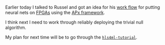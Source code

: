 Earlier today I talked to Russel and got an idea for his [work flow](FPGA_deployment/Russell_workflow.md) for putting neural nets on [FPGAs](knowledge_base/FPGAs.md) using the [APx framework](/knowledge_base/APx.md).

I think next I need to work through reliably deploying the trivial null algorithm.

My plan for next time will be to go through the [`hls4ml-tutorial`](https://github.com/fastmachinelearning/hls4ml-tutorial).

